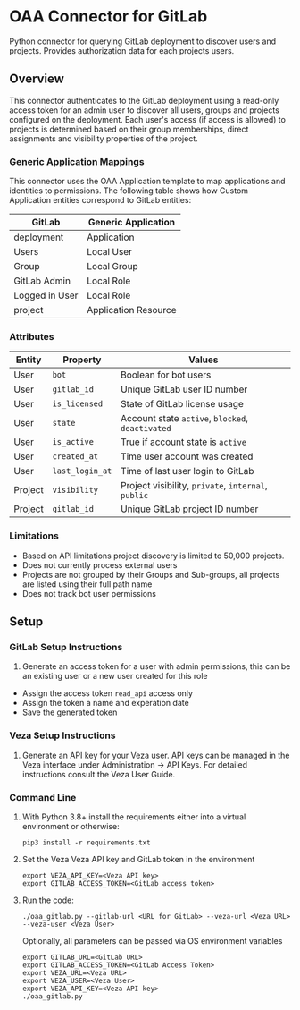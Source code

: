# OAA Connector for GitLab

Python connector for querying GitLab deployment to discover users and projects. Provides authorization data for each projects users.

## Overview

This connector authenticates to the GitLab deployment using a read-only access token for an admin user to discover all users, groups and projects configured on the deployment. Each user's access (if access is allowed) to projects is determined based on their group memberships, direct assignments and visibility properties of the project.


### Generic Application Mappings

This connector uses the OAA Application template to map applications and identities to permissions. The following table shows how Custom Application entities correspond to GitLab entities:

GitLab | Generic Application
------------ | -------------
deployment | Application
Users | Local User
Group | Local Group
GitLab Admin | Local Role
Logged in User | Local Role
project | Application Resource

### Attributes
Entity  | Property        | Values
------- |---------------- |-------
User    | `bot`           | Boolean for bot users
User    | `gitlab_id`     |  Unique GitLab user ID number
User    | `is_licensed`   | State of GitLab license usage
User    | `state`         | Account state `active`, `blocked`, `deactivated`
User    | `is_active`     | True if account state is `active`
User    | `created_at`    | Time user account was created
User    | `last_login_at` | Time of last user login to GitLab
Project | `visibility`    | Project visibility, `private`, `internal`, `public`
Project | `gitlab_id`     |  Unique GitLab project ID number

### Limitations
* Based on API limitations project discovery is limited to 50,000 projects.
* Does not currently process external users
* Projects are not grouped by their Groups and Sub-groups, all projects are listed using their full path name
* Does not track bot user permissions

## Setup
### GitLab Setup Instructions
1. Generate an access token for a user with admin permissions, this can be an existing user or a new user created for this role
* Assign the access token `read_api` access only
* Assign the token a name and experation date
* Save the generated token

### Veza Setup Instructions
1. Generate an API key for your Veza user. API keys can be managed in the Veza interface under Administration -> API Keys. For detailed instructions consult the Veza User Guide.

### Command Line
1. With Python 3.8+ install the requirements either into a virtual environment or otherwise:
    ```
    pip3 install -r requirements.txt
    ```

2. Set the Veza Veza API key and GitLab token in the environment

    ```
    export VEZA_API_KEY=<Veza API key>
    export GITLAB_ACCESS_TOKEN=<GitLab access token>
    ```

3. Run the code:
    ```
    ./oaa_gitlab.py --gitlab-url <URL for GitLab> --veza-url <Veza URL> --veza-user <Veza User>
    ```

    Optionally, all parameters can be passed via OS environment variables

    ```
    export GITLAB_URL=<GitLab URL>
    export GITLAB_ACCESS_TOKEN=<GitLab Access Token>
    export VEZA_URL=<Veza URL>
    export VEZA_USER=<Veza User>
    export VEZA_API_KEY=<Veza API key>
    ./oaa_gitlab.py
    ```
